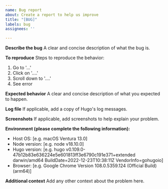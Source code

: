 ```yaml
---
name: Bug report
about: Create a report to help us improve
title: "[BUG]"
labels: bug
assignees: ''

---
```


**Describe the bug**
A clear and concise description of what the bug is.

**To reproduce**
Steps to reproduce the behavior:
1. Go to '...'
2. Click on '....'
3. Scroll down to '....'
4. See error

**Expected behavior**
A clear and concise description of what you expected to happen.

**Log file**
If applicable, add a copy of Hugo's log messages.

**Screenshots**
If applicable, add screenshots to help explain your problem.

**Environment (please complete the following information):**
 - Host OS: [e.g. macOS Ventura 13.0]
 - Node version: [e.g. node v18.10.0]
 - Hugo version: [e.g. hugo v0.109.0-47b12b83e636224e5e601813ff3e6790c191e371+extended darwin/amd64 BuildDate=2022-12-23T10:38:11Z VendorInfo=gohugoio]
 - Browser: [e.g. Google Chrome Version 108.0.5359.124 (Official Build) (arm64)]

**Additional context**
Add any other context about the problem here.
